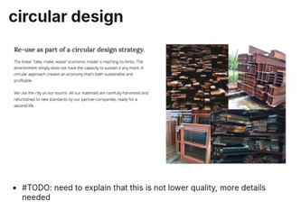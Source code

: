 # circular design

![](./img/circular.png)

- #TODO: need to explain that this is not lower quality, more details needed
